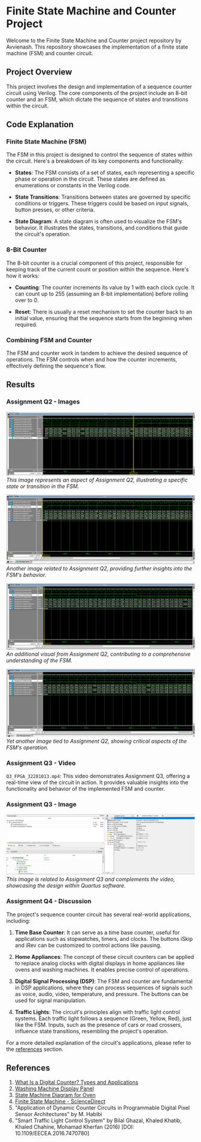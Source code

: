 # Finite State Machine and Counter Project

Welcome to the Finite State Machine and Counter project repository by Avvienash. This repository showcases the implementation of a finite state machine (FSM) and counter circuit.

## Project Overview

This project involves the design and implementation of a sequence counter circuit using Verilog. The core components of the project include an 8-bit counter and an FSM, which dictate the sequence of states and transitions within the circuit.

## Code Explanation

### Finite State Machine (FSM)

The FSM in this project is designed to control the sequence of states within the circuit. Here's a breakdown of its key components and functionality:

- **States**: The FSM consists of a set of states, each representing a specific phase or operation in the circuit. These states are defined as enumerations or constants in the Verilog code.

- **State Transitions**: Transitions between states are governed by specific conditions or triggers. These triggers could be based on input signals, button presses, or other criteria.

- **State Diagram**: A state diagram is often used to visualize the FSM's behavior. It illustrates the states, transitions, and conditions that guide the circuit's operation.

### 8-Bit Counter

The 8-bit counter is a crucial component of this project, responsible for keeping track of the current count or position within the sequence. Here's how it works:

- **Counting**: The counter increments its value by 1 with each clock cycle. It can count up to 255 (assuming an 8-bit implementation) before rolling over to 0.

- **Reset**: There is usually a reset mechanism to set the counter back to an initial value, ensuring that the sequence starts from the beginning when required.

### Combining FSM and Counter

The FSM and counter work in tandem to achieve the desired sequence of operations. The FSM controls when and how the counter increments, effectively defining the sequence's flow.

## Results

### Assignment Q2 - Images

![Q2_32281013a.PNG](Q2_32281013a.PNG)
*This image represents an aspect of Assignment Q2, illustrating a specific state or transition in the FSM.*

![Q2_32281013b.PNG](Q2_32281013b.PNG)
*Another image related to Assignment Q2, providing further insights into the FSM's behavior.*

![Q2_32281013c.PNG](Q2_32281013c.PNG)
*An additional visual from Assignment Q2, contributing to a comprehensive understanding of the FSM.*

![Q2_32281013d.PNG](Q2_32281013d.PNG)
*Yet another image tied to Assignment Q2, showing critical aspects of the FSM's operation.*

### Assignment Q3 - Video

`Q3_FPGA_32281013.mp4`: This video demonstrates Assignment Q3, offering a real-time view of the circuit in action. It provides valuable insights into the functionality and behavior of the implemented FSM and counter.

### Assignment Q3 - Image

![Q3_Quartus_32281013.PNG](Q3_Quartus_32281013.PNG)
*This image is related to Assignment Q3 and complements the video, showcasing the design within Quartus software.*

### Assignment Q4 - Discussion

The project's sequence counter circuit has several real-world applications, including:

1. **Time Base Counter**: It can serve as a time base counter, useful for applications such as stopwatches, timers, and clocks. The buttons iSkip and iRev can be customized to control actions like pausing.

2. **Home Appliances**: The concept of these circuit counters can be applied to replace analog clocks with digital displays in home appliances like ovens and washing machines. It enables precise control of operations.

3. **Digital Signal Processing (DSP)**: The FSM and counter are fundamental in DSP applications, where they can process sequences of signals such as voice, audio, video, temperature, and pressure. The buttons can be used for signal manipulation.

4. **Traffic Lights**: The circuit's principles align with traffic light control systems. Each traffic light follows a sequence (Green, Yellow, Red), just like the FSM. Inputs, such as the presence of cars or road crossers, influence state transitions, resembling the project's operation.

For a more detailed explanation of the circuit's applications, please refer to the [references](#references) section.

## References

1. [What Is a Digital Counter? Types and Applications](https://www.watelectronics.com/what-is-a-digital-counter-types-applications/)
2. [Washing Machine Display Panel](https://www.multisim.com/content/Jruvf8ZwPn3AQKgpybJKcf/washing-machine-display-panel/)
3. [State Machine Diagram for Oven](https://online.visual-paradigm.com/diagrams/templates/state-machine-diagram/oven/)
4. [Finite State Machine - ScienceDirect](https://www.sciencedirect.com/topics/engineering/finite-state-machine)
5. "Application of Dynamic Counter Circuits in Programmable Digital Pixel Sensor Architectures" by M. Habibi
6. "Smart Traffic Light Control System" by Bilal Ghazal, Khaled Khatib, Khaled Chahine, Mohamad Kherfan (2016)
   [DOI: 10.1109/EECEA.2016.7470780]

